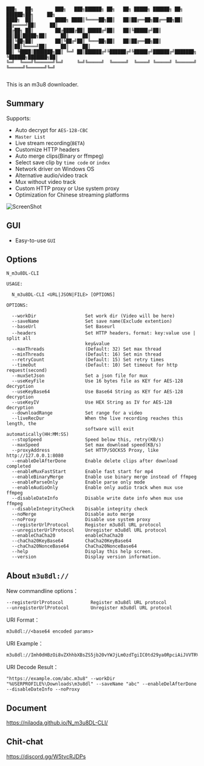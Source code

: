 ```

███╗   ██╗        ███╗   ███╗██████╗ ██╗   ██╗ █████╗ ██████╗ ██╗       ██████╗██╗     ██╗
████╗  ██║        ████╗ ████║╚════██╗██║   ██║██╔══██╗██╔══██╗██║      ██╔════╝██║     ██║
██╔██╗ ██║        ██╔████╔██║ █████╔╝██║   ██║╚█████╔╝██║  ██║██║█████╗██║     ██║     ██║
██║╚██╗██║        ██║╚██╔╝██║ ╚═══██╗██║   ██║██╔══██╗██║  ██║██║╚════╝██║     ██║     ██║
██║ ╚████║███████╗██║ ╚═╝ ██║██████╔╝╚██████╔╝╚█████╔╝██████╔╝███████╗ ╚██████╗███████╗██║
╚═╝  ╚═══╝╚══════╝╚═╝     ╚═╝╚═════╝  ╚═════╝  ╚════╝ ╚═════╝ ╚══════╝  ╚═════╝╚══════╝╚═╝
                                                                                          
```
This is an m3u8 downloader.  
## Summary
Supports: 
  * Auto decrypt for `AES-128-CBC`
  * `Master List`
  * Live stream recording(`BETA`)
  * Customize HTTP headers
  * Auto merge clips(Binary or ffmpeg)
  * Select save clip by `time code` or `index`
  * Network driver on Windows OS
  * Alternative audio/video track
  * Mux without video track
  * Custom HTTP proxy or Use system proxy
  * Optimization for Chinese streaming platforms
  
  ![ScreenShot](https://nilaoda.github.io/N_m3u8DL-CLI/source/images/%E7%9B%B4%E6%8E%A5%E4%BD%BF%E7%94%A8.gif)  
  
## GUI
  * Easy-to-use `GUI`
  
## Options
```
N_m3u8DL-CLI

USAGE:

  N_m3u8DL-CLI <URL|JSON|FILE> [OPTIONS]

OPTIONS:

  --workDir                  Set work dir (Video will be here)
  --saveName                 Set save name(Exclude extention)
  --baseUrl                  Set Baseurl
  --headers                  Set HTTP headers，format: key:value use | split all
                             key&value
  --maxThreads               (Default: 32) Set max thread
  --minThreads               (Default: 16) Set min thread
  --retryCount               (Default: 15) Set retry times
  --timeOut                  (Default: 10) Set timeout for http request(second)
  --muxSetJson               Set a json file for mux
  --useKeyFile               Use 16 bytes file as KEY for AES-128 decryption
  --useKeyBase64             Use Base64 String as KEY for AES-128 decryption
  --useKeyIV                 Use HEX String as IV for AES-128 decryption
  --downloadRange            Set range for a video
  --liveRecDur               When the live recording reaches this length, the
                             software will exit automatically(HH:MM:SS)
  --stopSpeed                Speed below this, retry(KB/s)
  --maxSpeed                 Set max download speed(KB/s)
  --proxyAddress             Set HTTP/SOCKS5 Proxy, like http://127.0.0.1:8080
  --enableDelAfterDone       Enable delete clips after download completed
  --enableMuxFastStart       Enable fast start for mp4
  --enableBinaryMerge        Enable use binary merge instead of ffmpeg
  --enableParseOnly          Enable parse only mode
  --enableAudioOnly          Enable only audio track when mux use ffmpeg
  --disableDateInfo          Disable write date info when mux use ffmpeg
  --disableIntegrityCheck    Disable integrity check
  --noMerge                  Disable auto merge
  --noProxy                  Disable use system proxy
  --registerUrlProtocol      Register m3u8dl URL protocol
  --unregisterUrlProtocol    Unregister m3u8dl URL protocol
  --enableChaCha20           enableChaCha20
  --chaCha20KeyBase64        ChaCha20KeyBase64
  --chaCha20NonceBase64      ChaCha20NonceBase64
  --help                     Display this help screen.
  --version                  Display version information.
```

## About `m3u8dl://`
New commandline options：
```
--registerUrlProtocol          Register m3u8dl URL protocol
--unregisterUrlProtocol        Unregister m3u8dl URL protocol
```

URI Format：
```
m3u8dl://<base64 encoded params>
```

URI Example：
```
m3u8dl://Imh0dHBzOi8vZXhhbXBsZS5jb20vYWJjLm0zdTgiIC0td29ya0RpciAiJVVTRVJQUk9GSUxFJVxEb3dubG9hZHNcbTN1OGRsIiAtLXNhdmVOYW1lICJhYmMiIC0tZW5hYmxlRGVsQWZ0ZXJEb25lIC0tZGlzYWJsZURhdGVJbmZvIC0tbm9Qcm94eQ==
```

URI Decode Result：
```
"https://example.com/abc.m3u8" --workDir "%USERPROFILE%\Downloads\m3u8dl" --saveName "abc" --enableDelAfterDone --disableDateInfo --noProxy
```

## Document
https://nilaoda.github.io/N_m3u8DL-CLI/

## Chit-chat
https://discord.gg/W5tvcRJDPs
